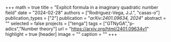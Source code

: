 +++
math = true
title = "Explicit formula in a imaginary quadratic number field"
date = "2024-02-28"
authors = ["Rodríguez-Vega, J.J.", "casas-o"]
publication_types = ["2"]
publication = "*arXiv:2401.09634, 2024*"
abstract = ""
selected = false
projects = ["tenga"]
tags = ["GTNyGA","p-adics","Number theory"]
url = "https://arxiv.org/html/2401.09634v1"
highlight = true
[header]
image = ""
caption = ""
+++
